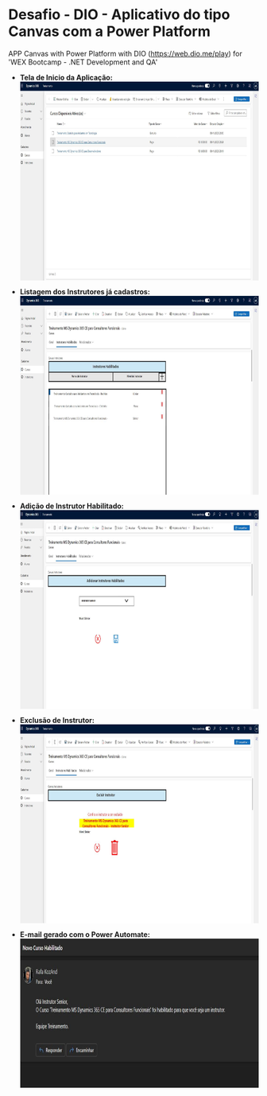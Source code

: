 # Desafio - DIO - Aplicativo do tipo Canvas com a Power Platform

APP Canvas with Power Platform with DIO (https://web.dio.me/play) for 'WEX Bootcamp - .NET Development and QA'

- <b> Tela de Inicio da Aplicação:</b>
  <img align="center" height="400" widht="600" src="/Print/Print1.JPG" /><br>
  
- <b> Listagem dos Instrutores já cadastros: </b>
  <img align="center" height="400" widht="600" src="/Print/Print2.JPG" /><br>
  
- <b> Adição de Instrutor Habilitado: </b>
  <img align="center" height="400" widht="600" src="/Print/Print3.JPG" /><br>

- <b> Exclusão de Instrutor: </b>
  <img align="center" height="400" widht="600" src="/Print/Print4.JPG" /><br>

- <b> E-mail gerado com o Power Automate: </b>
  <img align="center" height="300" widht="600" src="/Print/Print5.JPG" /><br>

